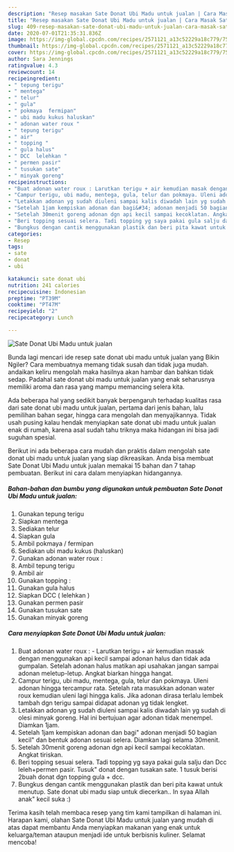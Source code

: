 ```yaml
---
description: "Resep masakan Sate Donat Ubi Madu untuk jualan | Cara Masak Sate Donat Ubi Madu untuk jualan Yang Enak dan Simpel"
title: "Resep masakan Sate Donat Ubi Madu untuk jualan | Cara Masak Sate Donat Ubi Madu untuk jualan Yang Enak dan Simpel"
slug: 409-resep-masakan-sate-donat-ubi-madu-untuk-jualan-cara-masak-sate-donat-ubi-madu-untuk-jualan-yang-enak-dan-simpel
date: 2020-07-01T21:35:31.836Z
image: https://img-global.cpcdn.com/recipes/2571121_a13c52229a18c779/751x532cq70/sate-donat-ubi-madu-untuk-jualan-foto-resep-utama.jpg
thumbnail: https://img-global.cpcdn.com/recipes/2571121_a13c52229a18c779/751x532cq70/sate-donat-ubi-madu-untuk-jualan-foto-resep-utama.jpg
cover: https://img-global.cpcdn.com/recipes/2571121_a13c52229a18c779/751x532cq70/sate-donat-ubi-madu-untuk-jualan-foto-resep-utama.jpg
author: Sara Jennings
ratingvalue: 4.3
reviewcount: 14
recipeingredient:
- " tepung terigu"
- " mentega"
- " telur"
- " gula"
- " pokmaya  fermipan"
- " ubi madu kukus haluskan"
- " adonan water roux "
- " tepung terigu"
- " air"
- " topping "
- " gula halus"
- " DCC  lelehkan "
- " permen pasir"
- " tusukan sate"
- " minyak goreng"
recipeinstructions:
- "Buat adonan water roux : Larutkan terigu + air kemudian masak dengan menggunakan api kecil sampai adonan halus dan tidak ada gumpalan. Setelah adonan halus matikan api usahakan jangan sampai adonan meletup-letup. Angkat biarkan hingga hangat."
- "Campur terigu, ubi madu, mentega, gula, telur dan pokmaya. Uleni adonan hingga tercampur rata. Setelah rata masukkan adonan water roux kemudian uleni lagi hingga kalis. Jika adonan dirasa terlalu lembek tambah dgn terigu sampai didapat adonan yg tidak lengket."
- "Letakkan adonan yg sudah diuleni sampai kalis diwadah lain yg sudah di olesi minyak goreng. Hal ini bertujuan agar adonan tidak menempel. Diamkan 1jam."
- "Setelah 1jam kempiskan adonan dan bagi&#34; adonan menjadi 50 bagian kecil&#34; dan bentuk adonan sesuai selera. Diamkan lagi selama 30menit."
- "Setelah 30menit goreng adonan dgn api kecil sampai kecoklatan. Angkat tiriskan."
- "Beri topping sesuai selera. Tadi topping yg saya pakai gula salju dan Dcc leleh+permen pasir. Tusuk&#34; donat dengan tusakan sate. 1 tusuk berisi 2buah donat dgn topping gula + dcc."
- "Bungkus dengan cantik menggunakan plastik dan beri pita kawat untuk menutup. Sate donat ubi madu siap untuk diecerkan.. In syaa Allah anak&#34; kecil suka :)"
categories:
- Resep
tags:
- sate
- donat
- ubi

katakunci: sate donat ubi 
nutrition: 241 calories
recipecuisine: Indonesian
preptime: "PT39M"
cooktime: "PT47M"
recipeyield: "2"
recipecategory: Lunch

---
```



![Sate Donat Ubi Madu untuk jualan](https://img-global.cpcdn.com/recipes/2571121_a13c52229a18c779/751x532cq70/sate-donat-ubi-madu-untuk-jualan-foto-resep-utama.jpg)

Bunda lagi mencari ide resep sate donat ubi madu untuk jualan yang Bikin Ngiler? Cara membuatnya memang tidak susah dan tidak juga mudah. andaikan keliru mengolah maka hasilnya akan hambar dan bahkan tidak sedap. Padahal sate donat ubi madu untuk jualan yang enak seharusnya memiliki aroma dan rasa yang mampu memancing selera kita.

Ada beberapa hal yang sedikit banyak berpengaruh terhadap kualitas rasa dari sate donat ubi madu untuk jualan, pertama dari jenis bahan, lalu pemilihan bahan segar, hingga cara mengolah dan menyajikannya. Tidak usah pusing kalau hendak menyiapkan sate donat ubi madu untuk jualan enak di rumah, karena asal sudah tahu triknya maka hidangan ini bisa jadi suguhan spesial.




Berikut ini ada beberapa cara mudah dan praktis dalam mengolah sate donat ubi madu untuk jualan yang siap dikreasikan. Anda bisa membuat Sate Donat Ubi Madu untuk jualan memakai 15 bahan dan 7 tahap pembuatan. Berikut ini cara dalam menyiapkan hidangannya.

<!--inarticleads1-->

##### Bahan-bahan dan bumbu yang digunakan untuk pembuatan Sate Donat Ubi Madu untuk jualan:

1. Gunakan  tepung terigu
1. Siapkan  mentega
1. Sediakan  telur
1. Siapkan  gula
1. Ambil  pokmaya / fermipan
1. Sediakan  ubi madu kukus (haluskan)
1. Gunakan  adonan water roux :
1. Ambil  tepung terigu
1. Ambil  air
1. Gunakan  topping :
1. Gunakan  gula halus
1. Siapkan  DCC ( lelehkan )
1. Gunakan  permen pasir
1. Gunakan  tusukan sate
1. Gunakan  minyak goreng




<!--inarticleads2-->

##### Cara menyiapkan Sate Donat Ubi Madu untuk jualan:

1. Buat adonan water roux : - Larutkan terigu + air kemudian masak dengan menggunakan api kecil sampai adonan halus dan tidak ada gumpalan. Setelah adonan halus matikan api usahakan jangan sampai adonan meletup-letup. Angkat biarkan hingga hangat.
1. Campur terigu, ubi madu, mentega, gula, telur dan pokmaya. Uleni adonan hingga tercampur rata. Setelah rata masukkan adonan water roux kemudian uleni lagi hingga kalis. Jika adonan dirasa terlalu lembek tambah dgn terigu sampai didapat adonan yg tidak lengket.
1. Letakkan adonan yg sudah diuleni sampai kalis diwadah lain yg sudah di olesi minyak goreng. Hal ini bertujuan agar adonan tidak menempel. Diamkan 1jam.
1. Setelah 1jam kempiskan adonan dan bagi&#34; adonan menjadi 50 bagian kecil&#34; dan bentuk adonan sesuai selera. Diamkan lagi selama 30menit.
1. Setelah 30menit goreng adonan dgn api kecil sampai kecoklatan. Angkat tiriskan.
1. Beri topping sesuai selera. Tadi topping yg saya pakai gula salju dan Dcc leleh+permen pasir. Tusuk&#34; donat dengan tusakan sate. 1 tusuk berisi 2buah donat dgn topping gula + dcc.
1. Bungkus dengan cantik menggunakan plastik dan beri pita kawat untuk menutup. Sate donat ubi madu siap untuk diecerkan.. In syaa Allah anak&#34; kecil suka :)




Terima kasih telah membaca resep yang tim kami tampilkan di halaman ini. Harapan kami, olahan Sate Donat Ubi Madu untuk jualan yang mudah di atas dapat membantu Anda menyiapkan makanan yang enak untuk keluarga/teman ataupun menjadi ide untuk berbisnis kuliner. Selamat mencoba!
